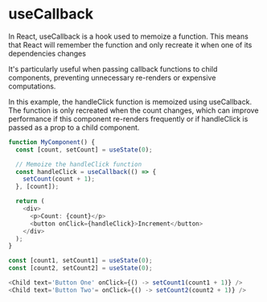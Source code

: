 # useCallback

In React, useCallback is a hook used to memoize a function. 
This means that React will remember the function and only recreate it when one of its dependencies changes

It's particularly useful when passing callback functions to child components, preventing unnecessary re-renders or expensive computations.

In this example, the handleClick function is memoized using useCallback. The function is only recreated when the count changes, which can improve performance if this component re-renders frequently or if handleClick is passed as a prop to a child component.
```ts
function MyComponent() {
  const [count, setCount] = useState(0);

  // Memoize the handleClick function
  const handleClick = useCallback(() => {
    setCount(count + 1);
  }, [count]);

  return (
    <div>
      <p>Count: {count}</p>
      <button onClick={handleClick}>Increment</button>
    </div>
  );
}
```


```ts
const [count1, setCount1] = useState(0);
const [count2, setCount2] = useState(0);

<Child text='Button One' onClick={() -> setCount1(count1 + 1)} />
<Child text='Button Two'= onClick={() -> setCount2(count2 + 1)} />
```